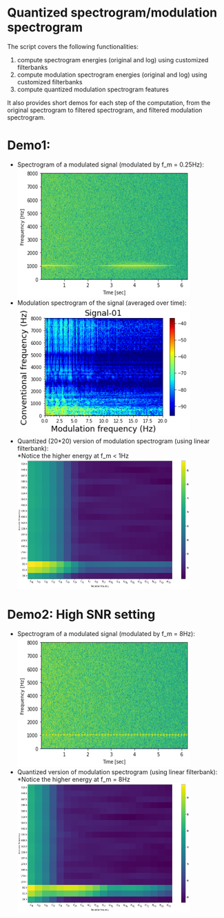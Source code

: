 # Quantized spectrogram/modulation spectrogram

The script covers the following functionalities:
1) compute spectrogram energies (original and log) using customized filterbanks
2) compute modulation spectrogram energies (original and log) using customized filterbanks
3) compute quantized modulation spectrogram features

It also provides short demos for each step of the computation, from the original spectrogram to filtered spectrogram, and filtered modulation spectrogram. <br />

# Demo1:<br />
- Spectrogram of a modulated signal (modulated by f_m = 0.25Hz):<br />
<img src="./docs/test_spec_og.png" width="400" height="300"><br />
- Modulation spectrogram of the signal (averaged over time):<br />
<img src="./docs/test_modspec.png" width="400" height="300"><br />
- Quantized (20\*20) version of modulation spectrogram (using linear filterbank):<br />
*Notice the higher energy at f_m < 1Hz<br />
<img src="./docs/test_fbank.png" width="400" height="300"><br />

# Demo2: High SNR setting<br />
- Spectrogram of a modulated signal (modulated by f_m = 8Hz):<br />
<img src="./docs/demo2_spec.png" width="400" height="300"><br />
- Quantized version of modulation spectrogram (using linear filterbank):<br />
*Notice the higher energy at f_m = 8Hz<br />
<img src="./docs/demo2_mod.png" width="400" height="300"><br />
